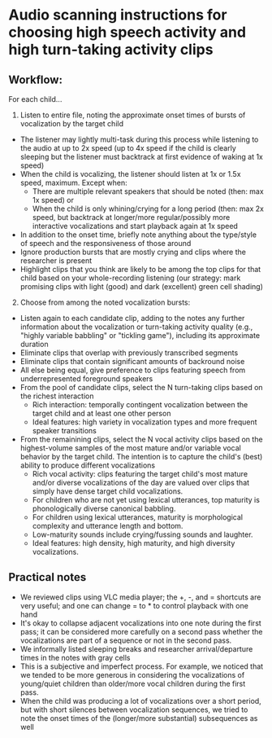 # Audio scanning instructions for choosing high speech activity and high turn-taking activity clips

## Workflow:
For each child...
1. Listen to entire file, noting the approximate onset times of bursts of vocalization by the target child
  * The listener may lightly multi-task during this process while listening to the audio at up to 2x speed (up to 4x speed if the child is clearly sleeping but the listener must backtrack at first evidence of waking at 1x speed)
  * When the child is vocalizing, the listener should listen at 1x or 1.5x speed, maximum. Except when:
      - There are multiple relevant speakers that should be noted (then: max 1x speed) or
      - When the child is only whining/crying for a long period (then: max 2x speed, but backtrack at longer/more regular/possibly more interactive vocalizations and start playback again at 1x speed
  * In addition to the onset time, briefly note anything about the type/style of speech and the responsiveness of those around
  * Ignore production bursts that are mostly crying and clips where the researcher is present
  * Highlight clips that you think are likely to be among the top clips for that child based on your whole-recording listening (our strategy: mark promising clips with light (good) and dark (excellent) green cell shading)

2. Choose from among the noted vocalization bursts:
  * Listen again to each candidate clip, adding to the notes any further information about the vocalization or turn-taking activity quality (e.g., "highly variable babbling" or "tickling game"), including its approximate duration
  * Eliminate clips that overlap with previously transcribed segments
  * Eliminate clips that contain significant amounts of backround noise
  * All else being equal, give preference to clips featuring speech from underrepresented foreground speakers
  * From the pool of candidate clips, select the N turn-taking clips based on the richest interaction
    - Rich interaction: temporally contingent vocalization between the target child and at least one other person
    -  Ideal features: high variety in vocalization types and more frequent speaker transitions
  * From the remainining clips, select the N vocal activity clips based on the highest-volume samples of the most mature and/or variable vocal behavior by the target child. The intention is to capture the child's (best) ability to produce different vocalizations
    -  Rich vocal activity: clips featuring the target child's most mature and/or diverse vocalizations of the day are valued over clips that simply have dense target child vocalizations.
      * For children who are not yet using lexical utterances, top maturity is phonologically diverse canonical babbling.
      * For children using lexical utterances, maturity is morphological complexity and utterance length and bottom.
      * Low-maturity sounds include crying/fussing sounds and laughter.
    - Ideal features: high density, high maturity, and high diversity vocalizations. 

## Practical notes
 * We reviewed clips using VLC media player; the +, -, and = shortcuts are very useful; and one can change = to * to control playback with one hand
 * It's okay to collapse adjacent vocalizations into one note during the first pass; it can be considered more carefully on a second pass whether the vocalizations are part of a sequence or not in the second pass.
 * We informally listed sleeping breaks and researcher arrival/departure times in the notes with gray cells
 * This is a subjective and imperfect process. For example, we noticed that we tended to be more generous in considering the vocalizations of young/quiet children than older/more vocal children during the first pass.
 * When the child was producing a lot of vocalizations over a short period, but with short silences between vocalization sequences, we tried to note the onset times of the (longer/more substantial) subsequences as well

